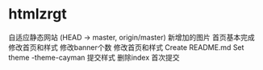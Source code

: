 # htmlzrgt
自适应静态网站
(HEAD -> master, origin/master) 新增加的图片
首页基本完成
修改首页和样式
修改banner个数
修改首页和样式
Create README.md
Set theme -theme-cayman
提交样式
删除index
首次提交

